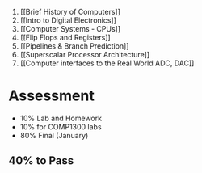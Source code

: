 1. [[Brief History of Computers]]
2. [[Intro to Digital Electronics]]
3. [[Computer Systems - CPUs]]
4. [[Flip Flops and Registers]]
5. [[Pipelines & Branch Prediction]]
6. [[Superscalar Processor Architecture]]
7. [[Computer interfaces to the Real World ADC, DAC]]

# Assessment
- 10% Lab and Homework
- 10% for COMP1300 labs
- 80% Final (January)
## 40% to Pass

